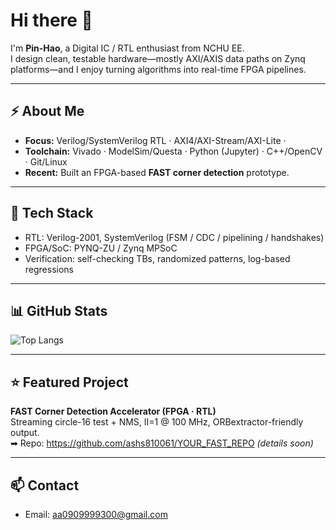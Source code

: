 # Hi there 👋

I'm **Pin-Hao**, a Digital IC / RTL enthusiast from NCHU EE.  
I design clean, testable hardware—mostly AXI/AXIS data paths on Zynq platforms—and I enjoy turning algorithms into real-time FPGA pipelines.

---

## ⚡ About Me
- **Focus:** Verilog/SystemVerilog RTL · AXI4/AXI-Stream/AXI-Lite ·
- **Toolchain:** Vivado · ModelSim/Questa · Python (Jupyter) · C++/OpenCV · Git/Linux
- **Recent:** Built an FPGA-based **FAST corner detection** prototype.

---

## 🧰 Tech Stack
- RTL: Verilog-2001, SystemVerilog (FSM / CDC / pipelining / handshakes)  
- FPGA/SoC: PYNQ-ZU / Zynq MPSoC
- Verification: self-checking TBs, randomized patterns, log-based regressions

---

## 📊 GitHub Stats
![Top Langs](https://github-readme-stats.vercel.app/api/top-langs/?username=ashs810061&layout=compact&hide=css,html&langs_count=8)



---

## ⭐ Featured Project
**FAST Corner Detection Accelerator (FPGA · RTL)**  
Streaming circle-16 test + NMS, II=1 @ 100 MHz, ORBextractor-friendly output.  
➡ Repo: https://github.com/ashs810061/YOUR_FAST_REPO  *(details soon)*

---

## 📫 Contact
- Email: aa0909999300@gmail.com  

